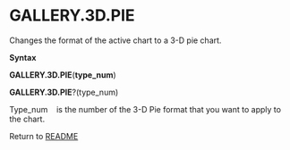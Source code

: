 # GALLERY.3D.PIE

Changes the format of the active chart to a 3-D pie chart.

**Syntax**

**GALLERY.3D.PIE**(**type\_num**)

**GALLERY.3D.PIE**?(type\_num)

Type\_num&nbsp;&nbsp;&nbsp;&nbsp;is the number of the 3-D Pie format
that you want to apply to the chart.



Return to [README](README.md#G)

